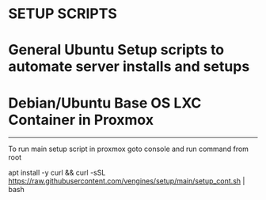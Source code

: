 # SETUP SCRIPTS
# General Ubuntu Setup scripts to automate server installs and setups
# Debian/Ubuntu Base OS LXC Container in Proxmox
-------------------------------------------------------------------------------
To run main setup script in proxmox goto console and run command from root

apt install -y curl && curl -sSL https://raw.githubusercontent.com/vengines/setup/main/setup_cont.sh | bash


